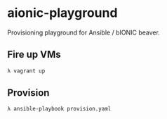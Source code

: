 # aionic-playground

Provisioning playground for Ansible / bIONIC beaver.

## Fire up VMs

```bash
λ vagrant up
```

## Provision

```bash
λ ansible-playbook provision.yaml
```
